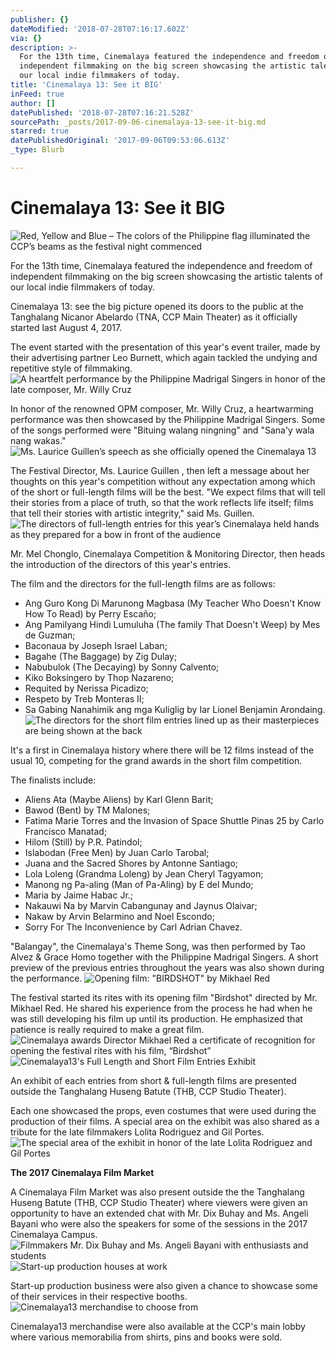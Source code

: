 ```yaml
---
publisher: {}
dateModified: '2018-07-28T07:16:17.602Z'
via: {}
description: >-
  For the 13th time, Cinemalaya featured the independence and freedom of
  independent filmmaking on the big screen showcasing the artistic talents of
  our local indie filmmakers of today.
title: 'Cinemalaya 13: See it BIG'
inFeed: true
author: []
datePublished: '2018-07-28T07:16:21.528Z'
sourcePath: _posts/2017-09-06-cinemalaya-13-see-it-big.md
starred: true
datePublishedOriginal: '2017-09-06T09:53:06.613Z'
_type: Blurb

---
```

# **Cinemalaya 13: See it BIG**
![Red, Yellow and Blue – The colors of the Philippine flag illuminated the CCP’s beams as the festival night commenced](https://the-grid-user-content.s3-us-west-2.amazonaws.com/1f8b27e4-912f-4b8d-9f5f-1474b1e698a5.jpg)

For the 13th time, Cinemalaya featured the independence and freedom of independent filmmaking on the big screen showcasing the artistic talents of our local indie filmmakers of today.

Cinemalaya 13: see the big picture opened its doors to the public at the Tanghalang Nicanor Abelardo (TNA, CCP Main Theater) as it officially started last August 4, 2017\.

The event started with the presentation of this year's event trailer, made by their advertising partner Leo Burnett, which again tackled the undying and repetitive style of filmmaking.
![A heartfelt performance by the Philippine Madrigal Singers in honor of the late composer, Mr. Willy Cruz](https://the-grid-user-content.s3-us-west-2.amazonaws.com/459b0773-f381-4a97-9e00-0d317a5cf74f.jpg)

In honor of the renowned OPM composer, Mr. Willy Cruz, a heartwarming performance was then showcased by the Philippine Madrigal Singers. Some of the songs performed were "Bituing walang ningning" and "Sana'y wala nang wakas."
![Ms. Laurice Guillen’s speech as she officially opened the Cinemalaya 13](https://the-grid-user-content.s3-us-west-2.amazonaws.com/ef632d3d-9e55-40ab-82e3-33bb6fe5f15d.jpg)

The Festival Director, Ms. Laurice Guillen , then left a message about her thoughts on this year's competition without any expectation among which of the short or full-length films will be the best. "We expect films that will tell their stories from a place of truth, so that the work reflects life itself; films that tell their stories with artistic integrity," said Ms. Guillen.
![The directors of full-length entries for this year’s Cinemalaya held hands as they prepared for a bow in front of the audience](https://the-grid-user-content.s3-us-west-2.amazonaws.com/8fc11a1f-057b-472e-a859-963d088196ac.jpg)

Mr. Mel Chonglo, Cinemalaya Competition & Monitoring Director, then heads the introduction of the directors of this year's entries.

The film and the directors for the full-length films are as follows:

* Ang Guro Kong Di Marunong Magbasa (My Teacher Who Doesn't Know How To Read) by Perry Escaño;
* Ang Pamilyang Hindi Lumuluha (The family That Doesn't Weep) by Mes de Guzman;
* Baconaua by Joseph Israel Laban;
* Bagahe (The Baggage) by Zig Dulay;
* Nabubulok (The Decaying) by Sonny Calvento;
* Kiko Boksingero by Thop Nazareno;
* Requited by Nerissa Picadizo;
* Respeto by Treb Monteras II;
* Sa Gabing Nanahimik ang mga Kuliglig by Iar Lionel Benjamin Arondaing.
![The directors for the short film entries lined up as their masterpieces are being shown at the back](https://the-grid-user-content.s3-us-west-2.amazonaws.com/abdcdbba-66de-4d65-bbf4-134f646e2cb1.jpg)

It's a first in Cinemalaya history where there will be 12 films instead of the usual 10, competing for the grand awards in the short film competition.

The finalists include:

* Aliens Ata (Maybe Aliens) by Karl Glenn Barit;
* Bawod (Bent) by TM Malones;
* Fatima Marie Torres and the Invasion of Space Shuttle Pinas 25 by Carlo Francisco Manatad;
* Hilom (Still) by P.R. Patindol;
* Islabodan (Free Men) by Juan Carlo Tarobal;
* Juana and the Sacred Shores by Antonne Santiago;
* Lola Loleng (Grandma Loleng) by Jean Cheryl Tagyamon;
* Manong ng Pa-aling (Man of Pa-Aling) by E del Mundo;
* Maria by Jaime Habac Jr.;
* Nakauwi Na by Marvin Cabangunay and Jaynus Olaivar;
* Nakaw by Arvin Belarmino and Noel Escondo;
* Sorry For The Inconvenience by Carl Adrian Chavez.

"Balangay", the Cinemalaya's Theme Song, was then performed by Tao Alvez & Grace Homo together with the Philippine Madrigal Singers. A short preview of the previous entries throughout the years was also shown during the performance.
![Opening film: "BIRDSHOT" by Mikhael Red](https://the-grid-user-content.s3-us-west-2.amazonaws.com/4e0ba59f-3deb-45fb-ab74-f534a597fc0b.jpg)

The festival started its rites with its opening film "Birdshot" directed by Mr. Mikhael Red. He shared his experience from the process he had when he was still developing his film up until its production. He emphasized that patience is really required to make a great film.
![Cinemalaya awards Director Mikhael Red a certificate of recognition for opening the festival rites with his film, “Birdshot”](https://the-grid-user-content.s3-us-west-2.amazonaws.com/badaa283-7ca1-4704-b283-d6c13a6acdd6.jpg)
![Cinemalaya13's Full Length and Short Film Entries Exhibit](https://the-grid-user-content.s3-us-west-2.amazonaws.com/fc4ae70a-551d-436f-af83-b57ad29db92e.jpg)

An exhibit of each entries from short & full-length films are presented outside the Tanghalang Huseng Batute (THB, CCP Studio Theater).

Each one showcased the props, even costumes that were used during the production of their films. A special area on the exhibit was also shared as a tribute for the late filmmakers Lolita Rodriguez and Gil Portes.
![The special area of the exhibit in honor of the late Lolita Rodriguez and Gil Portes](https://the-grid-user-content.s3-us-west-2.amazonaws.com/91b2a0f0-3e1e-4d80-a72e-90abbb836a88.jpg)

**The 2017 Cinemalaya Film Market**

A Cinemalaya Film Market was also present outside the the Tanghalang Huseng Batute (THB, CCP Studio Theater) where viewers were given an opportunity to have an extended chat with Mr. Dix Buhay and Ms. Angeli Bayani who were also the speakers for some of the sessions in the 2017 Cinemalaya Campus.
![Filmmakers Mr. Dix Buhay and Ms. Angeli Bayani with enthusiasts and students](https://the-grid-user-content.s3-us-west-2.amazonaws.com/05be9799-4126-445a-a41c-00343a67ac20.jpg)
![Start-up production houses at work](https://the-grid-user-content.s3-us-west-2.amazonaws.com/7c2af668-92e4-43e8-acf5-07bd761c1454.jpg)

Start-up production business were also given a chance to showcase some of their services in their respective booths.
![Cinemalaya13 merchandise to choose from](https://the-grid-user-content.s3-us-west-2.amazonaws.com/4ab3ecbc-1ada-4f73-ad34-d7f39dd1bf59.jpg)

Cinemalaya13 merchandise were also available at the CCP's main lobby where various memorabilia from shirts, pins and books were sold.